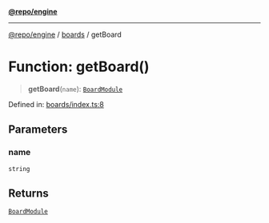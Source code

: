 [**@repo/engine**](../../README.md)

---

[@repo/engine](../../modules.md) / [boards](../README.md) / getBoard

# Function: getBoard()

> **getBoard**(`name`): [`BoardModule`](../../index/interfaces/BoardModule.md)

Defined in: [boards/index.ts:8](https://github.com/alexqguo/drinking-board-game-v3/blob/56df34968617deee505d881352afe56efb53b2a4/packages/engine/src/boards/index.ts#L8)

## Parameters

### name

`string`

## Returns

[`BoardModule`](../../index/interfaces/BoardModule.md)
